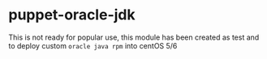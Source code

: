 # puppet-oracle-jdk

This is not ready for popular use, this module has been created as test and
to deploy custom `oracle java rpm` into centOS 5/6



